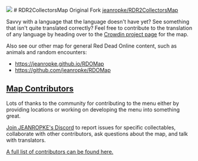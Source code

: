 <img src="https://cdn.cardiacar.rest/red/logo-red-ng.png">
# RDR2CollectorsMap
Original Fork <a href="https://github.com/jeanropke/RDR2CollectorsMap">jeanropke/RDR2CollectorsMap</a>

Savvy with a language that the language doesn't have yet? See something that isn't quite translated correctly? Feel free to contribute to the translation of any language by heading over to the [Crowdin project page](https://crowdin.com/project/rdr2collectorsmap) for the map.

Also see our other map for general Red Dead Online content, such as animals and random encounters:
- https://jeanropke.github.io/RDOMap
- https://github.com/jeanropke/RDOMap

## [Map Contributors](https://github.com/jeanropke/RDR2CollectorsMap/blob/master/CONTRIBUTORS.md)
Lots of thanks to the community for contributing to the menu either by providing locations or working on developing the menu into something great.

[Join JEANROPKE's Discord](https://discord.gg/HkU6ugT) to report issues for specific collectables, collaborate with other contributors, ask questions about the map, and talk with translators.

[A full list of contributors can be found here.](https://github.com/jeanropke/RDR2CollectorsMap/blob/master/CONTRIBUTORS.md)
